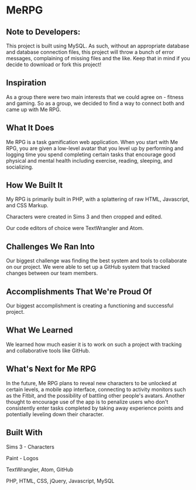 # MeRPG

## Note to Developers:
This project is built using MySQL. As such, without an appropriate database and database connection files, this project will throw a bunch of error messages, complaining of missing files and the like. Keep that in mind if you decide to download or fork this project!

## Inspiration
As a group there were two main interests that we could agree on - fitness and gaming. So as a group, we decided to find a way to connect both and came up with Me RPG.

## What It Does
Me RPG is a task gamification web application. When you start with Me RPG, you are given a low-level avatar that you level up by performing and logging time you spend completing certain tasks that encourage good physical and mental health including exercise, reading, sleeping, and socializing.

## How We Built It
My RPG is primarily built in PHP, with a splattering of raw HTML, Javascript, and CSS Markup.

Characters were created in Sims 3 and then cropped and edited.

Our code editors of choice were TextWrangler and Atom.

## Challenges We Ran Into
Our biggest challenge was finding the best system and tools to collaborate on our project.  We were able to set up a GitHub system that tracked changes between our team members.

## Accomplishments That We're Proud Of
Our biggest accomplishment is creating a functioning and successful project.

## What We Learned
We learned how much easier it is to work on such a project with tracking and collaborative tools like GitHub.

## What's Next for Me RPG
In the future, Me RPG plans to reveal new characters to be unlocked at certain levels, a mobile app interface, connecting to activity monitors such as the Fitbit, and the possibility of battling other people's avatars.  Another thought to encourage use of the app is to penalize users who don't consistently enter tasks completed by taking away experience points and potentially leveling down their character.

## Built With
Sims 3 - Characters

Paint - Logos

TextWrangler, Atom, GitHub

PHP, HTML, CSS, jQuery, Javascript, MySQL
